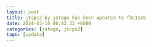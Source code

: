 ```yaml
---
layout: post
title: jtcps2 by jotego has been updated to f3c1149
date: 2024-05-10 06:42:33 +0000
categories: [jotego, jtcps2]
tags: [update]
---
```


